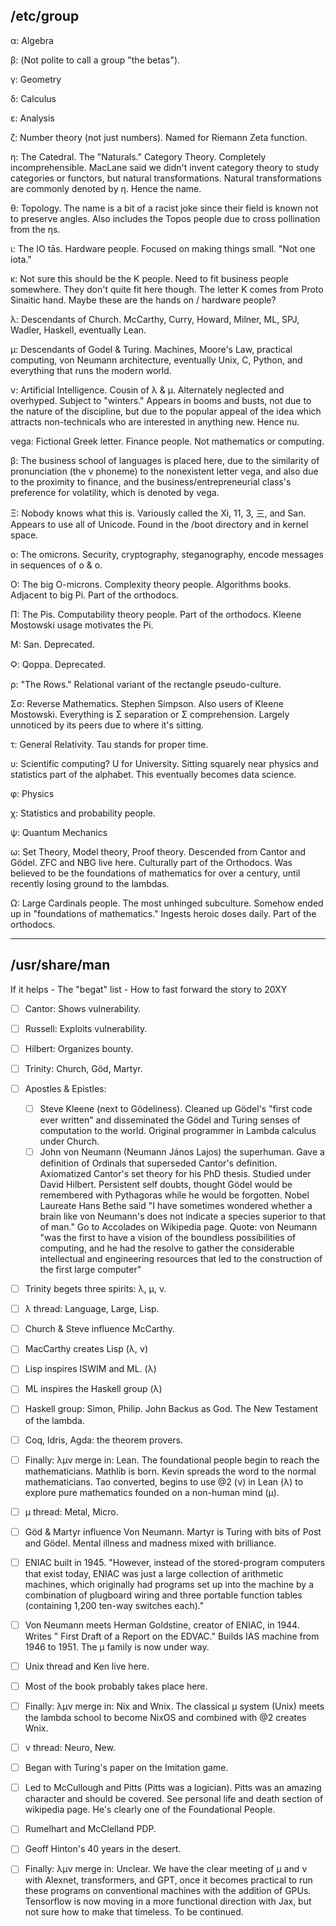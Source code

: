 ## /etc/group

α: Algebra

β: (Not polite to call a group "the betas").

γ: Geometry

δ: Calculus

ε: Analysis

ζ: Number theory (not just numbers). Named for Riemann Zeta function.

η: The Catedral. The "Naturals." Category Theory. Completely incomprehensible. MacLane said we didn't invent category theory to study categories or functors, but natural transformations. Natural transformations are commonly denoted by η. Hence the name. 

θ: Topology. The name is a bit of a racist joke since their field is known not to preserve angles. Also includes the Topos people due to cross pollination from the ηs.

ι: The IO tās. Hardware people. Focused on making things small. "Not one iota."

κ: Not sure this should be the K people. Need to fit business people somewhere. They don't quite fit here though. The letter K comes from Proto Sinaitic hand. Maybe these are the hands on / hardware people?

λ: Descendants of Church. McCarthy, Curry, Howard, Milner, ML, SPJ, Wadler, Haskell, eventually Lean.

μ: Descendants of Godel & Turing. Machines, Moore's Law, practical computing, von Neumann architecture, eventually Unix, C, Python, and everything that runs the modern world.

ν: Artificial Intelligence. Cousin of λ & μ. Alternately neglected and overhyped. Subject to "winters." Appears in booms and busts, not due to the nature of the discipline, but due to the popular appeal of the idea which attracts non-technicals who are interested in anything new. Hence nu.

νega: Fictional Greek letter. Finance people. Not mathematics or computing.

β: The business school of languages is placed here, due to the similarity of pronunciation (the v phoneme) to the nonexistent letter vega, and also due to the proximity to finance, and the business/entrepreneurial class's preference for volatility, which is denoted by vega.

Ξ: Nobody knows what this is. Variously called the Xi, 11, 3, 三, and San. Appears to use all of Unicode. Found in the /boot directory and in kernel space.

ο: The omicrons. Security, cryptography, steganography, encode messages in sequences of o & ο.

Ο: The big O-microns. Complexity theory people. Algorithms books. Adjacent to big Pi. Part of the orthodocs.

Π: The Pis. Computability theory people. Part of the orthodocs. Kleene Mostowski usage motivates the Pi.

Ϻ: San. Deprecated.

Ϙ: Qoppa. Deprecated.

ρ: "The Rows." Relational variant of the rectangle pseudo-culture. 

Σσ: Reverse Mathematics. Stephen Simpson. Also users of Kleene Mostowski. Everything is Σ separation or Σ comprehension. Largely unnoticed by its peers due to where it's sitting.

τ: General Relativity. Tau stands for proper time.

υ: Scientific computing? U for University. Sitting squarely near physics and statistics part of the alphabet. This eventually becomes data science.

φ: Physics

χ: Statistics and probability people.

ψ: Quantum Mechanics

ω: Set Theory, Model theory, Proof theory. Descended from Cantor and Gödel. ZFC and NBG live here. Culturally part of the Orthodocs. Was believed to be the foundations of mathematics for over a century, until recently losing ground to the lambdas.

Ω: Large Cardinals people. The most unhinged subculture. Somehow ended up in "foundations of mathematics." Ingests heroic doses daily. Part of the orthodocs.


---

## /usr/share/man

If it helps - The "begat" list - How to fast forward the story to 20XY

- [ ] Cantor: Shows vulnerability.
- [ ] Russell: Exploits vulnerability.
- [ ] Hilbert: Organizes bounty.
- [ ] Trinity: Church, Göd, Martyr.
- [ ] Apostles & Epistles:
  - [ ] Steve Kleene (next to Gödeliness). Cleaned up Gödel's "first code ever written" and disseminated the Gödel and Turing senses of computation to the world. Original programmer in Lambda calculus under Church.
  - [ ] John νon Neumann (Neumann János Lajos) the superhuman. Gave a definition of Ordinals that superseded Cantor's definition. Axiomatized Cantor's set theory for his PhD thesis. Studied under David Hilbert. Persistent self doubts, thought Gödel would be remembered with Pythagoras while he would be forgotten. Nobel Laureate Hans Bethe said "I have sometimes wondered whether a brain like von Neumann's does not indicate a species superior to that of man." Go to Accolades on Wikipedia page. Quote: von Neumann "was the first to have a vision of the boundless possibilities of computing, and he had the resolve to gather the considerable intellectual and engineering resources that led to the construction of the first large computer"
- [ ] Trinity begets three spirits: λ, μ, ν.

- [ ] λ thread: Language, Large, Lisp.
- [ ] Church & Steve influence McCarthy.
- [ ] MacCarthy creates Lisp (λ, ν)
- [ ] Lisp inspires ISWIM and ML. (λ)
- [ ] ML inspires the Haskell group (λ)
- [ ] Haskell group: Simon, Philip. John Backus as God. The New Testament of the lambda.
- [ ] Coq, Idris, Agda: the theorem provers.
- [ ] Finally: λμν merge in: Lean. The foundational people begin to reach the mathematicians. Mathlib is born. Kevin spreads the word to the normal mathematicians. Tao converted, begins to use @2 (ν) in Lean (λ) to explore pure mathematics founded on a non-human mind (μ).

- [ ] μ thread: Metal, Micro.
- [ ] Göd & Martyr influence Von Neumann. Martyr is Turing with bits of Post and Gödel. Mental illness and madness mixed with brilliance.
- [ ] ENIAC built in 1945. "However, instead of the stored-program computers that exist today, ENIAC was just a large collection of arithmetic machines, which originally had programs set up into the machine by a combination of plugboard wiring and three portable function tables (containing 1,200 ten-way switches each)."
- [ ] Von Neumann meets Herman Goldstine, creator of ENIAC, in 1944. Writes " First Draft of a Report on the EDVAC." Builds IAS machine from 1946 to 1951. The μ family is now under way.
- [ ] Unix thread and Ken live here.
- [ ] Most of the book probably takes place here.
- [ ] Finally: λμν merge in: Nix and Wnix. The classical μ system (Unix) meets the lambda school to become NixOS and combined with @2 creates Wnix.

- [ ] ν thread: Neuro, New.
- [ ] Began with Turing's paper on the Imitation game.
- [ ] Led to McCullough and Pitts (Pitts was a logician). Pitts was an amazing character and should be covered. See personal life and death section of wikipedia page. He's clearly one of the Foundational People.
- [ ] Rumelhart and McClelland PDP.
- [ ] Geoff Hinton's 40 years in the desert.
- [ ] Finally: λμν merge in: Unclear. We have the clear meeting of μ and ν with Alexnet, transformers, and GPT, once it becomes practical to run these programs on conventional machines with the addition of GPUs. Tensorflow is now moving in a more functional direction with Jax, but not sure how to make that timeless. To be continued.

